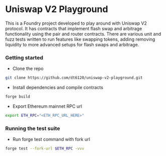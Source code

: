 # Uniswap V2 Playground

This is a Foundry project developed to play around with Uniswap V2 protocol. It has contracts that implement flash swap and arbitrage functionality using the pair and router contracts. There are various unit and fuzz tests written to run features like swapping tokens, adding removing liquidity to more advanced setups for flash swaps and arbitrage.

### Getting started
- Clone the repo
```bash
git clone https://github.com/dt6120/uniswap-v2-playground.git
```
- Install dependencies and compile contracts
```bash
forge build
```
- Export Ethereum mainnet RPC url
```bash
export ETH_RPC="<ETH_RPC_URL_HERE>"
```

### Running the test suite
- Run forge test command with fork url
```bash
forge test --fork-url $ETH_RPC -vvv
```
